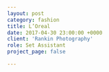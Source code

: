 ```yaml
---
layout: post
category: fashion
title: L’Oreal 
date: 2017-04-30 23:00:00 +0000
client: 'Rankin Photography'
role: Set Assistant
project_page: false

---
```


